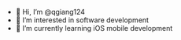 - 👋 Hi, I’m @qgiang124
- 👀 I’m interested in software development
- 🌱 I’m currently learning iOS mobile development

<!---
qgiang124/qgiang124 is a ✨ special ✨ repository because its `README.md` (this file) appears on your GitHub profile.
You can click the Preview link to take a look at your changes.
--->
